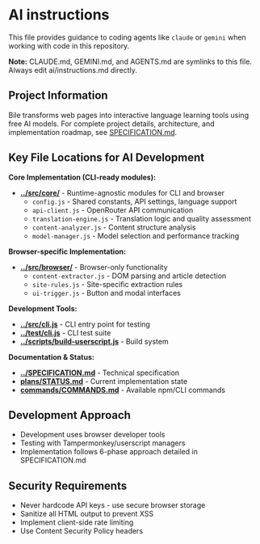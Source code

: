 # AI instructions

This file provides guidance to coding agents like `claude` or `gemini` when working with code in this repository.

**Note:** CLAUDE.md, GEMINI.md, and AGENTS.md are symlinks to this file. Always edit ai/instructions.md directly.

## Project Information

Bile transforms web pages into interactive language learning tools using free AI models. For complete project details, architecture, and implementation roadmap, see [SPECIFICATION.md](SPECIFICATION.md).

## Key File Locations for AI Development

**Core Implementation (CLI-ready modules):**

- **[../src/core/](../src/core/)** - Runtime-agnostic modules for CLI and browser
  - `config.js` - Shared constants, API settings, language support
  - `api-client.js` - OpenRouter API communication
  - `translation-engine.js` - Translation logic and quality assessment
  - `content-analyzer.js` - Content structure analysis
  - `model-manager.js` - Model selection and performance tracking

**Browser-specific Implementation:**

- **[../src/browser/](../src/browser/)** - Browser-only functionality
  - `content-extractor.js` - DOM parsing and article detection
  - `site-rules.js` - Site-specific extraction rules
  - `ui-trigger.js` - Button and modal interfaces

**Development Tools:**

- **[../src/cli.js](../src/cli.js)** - CLI entry point for testing
- **[../test/cli.js](../test/cli.js)** - CLI test suite
- **[../scripts/build-userscript.js](../scripts/build-userscript.js)** - Build system

**Documentation & Status:**

- **[../SPECIFICATION.md](../SPECIFICATION.md)** - Technical specification
- **[plans/STATUS.md](plans/STATUS.md)** - Current implementation state
- **[commands/COMMANDS.md](commands/COMMANDS.md)** - Available npm/CLI commands

## Development Approach

- Development uses browser developer tools
- Testing with Tampermonkey/userscript managers
- Implementation follows 6-phase approach detailed in SPECIFICATION.md

## Security Requirements

- Never hardcode API keys - use secure browser storage
- Sanitize all HTML output to prevent XSS
- Implement client-side rate limiting
- Use Content Security Policy headers
